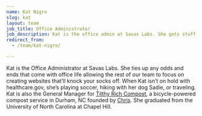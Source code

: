 ```yaml
---
name: Kat Nigro
slug: kat
layout: team
job_title: Office Administrator
job_description: Kat is the office admin at Savas Labs. She gets stuff done.
redirect_from:
  - /team/kat-nigro/

---
```

Kat is the Office Administrator at Savas Labs. She ties up any odds and ends that come with office life allowing the rest of our team to focus on creating websites that’ll knock your socks off. When Kat isn’t on hold with healthcare.gov, she’s playing soccer, hiking with her dog Sadie, or traveling. Kat is also the General Manager for [Tilthy Rich Compost](https://tilthyrichcompost.com/), a bicycle-powered compost service in Durham, NC founded by [Chris](/company/chris-russo). She graduated from the University of North Carolina at Chapel Hill.
